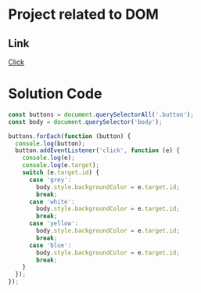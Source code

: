 # Project related to DOM

## Link

[Click](https://stackblitz.com/edit/dom-project-chaiaurcode-7cym8gja?file=1-colorChanger%2Findex.html,1-colorChanger%2Fproj1.js)

# Solution Code

```javascript
const buttons = document.querySelectorAll('.button');
const body = document.querySelector('body');

buttons.forEach(function (button) {
  console.log(button);
  button.addEventListener('click', function (e) {
    console.log(e);
    console.log(e.target);
    switch (e.target.id) {
      case 'grey':
        body.style.backgroundColor = e.target.id;
        break;
      case 'white':
        body.style.backgroundColor = e.target.id;
        break;
      case 'yellow':
        body.style.backgroundColor = e.target.id;
        break;
      case 'blue':
        body.style.backgroundColor = e.target.id;
        break;
    }
  });
});




```